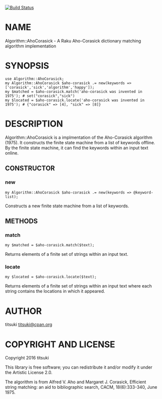 [![Build Status](https://travis-ci.org/titsuki/raku-Algorithm-AhoCorasick.svg?branch=master)](https://travis-ci.org/titsuki/raku-Algorithm-AhoCorasick)

NAME
====

Algorithm::AhoCorasick - A Raku Aho-Corasick dictionary matching algorithm implementation

SYNOPSIS
========

    use Algorithm::AhoCorasick;
    my Algorithm::AhoCorasick $aho-corasick .= new(keywords => ['corasick','sick','algorithm','happy']);
    my $matched = $aho-corasick.match('aho-corasick was invented in 1975'); # set("corasick","sick")
    my $located = $aho-corasick.locate('aho-corasick was invented in 1975'); # {"corasick" => [4], "sick" => [8]}

DESCRIPTION
===========

Algorithm::AhoCorasick is a implmentation of the Aho-Corasick algorithm (1975). It constructs the finite state machine from a list of keywords offline. By the finite state machine, it can find the keywords within an input text online.

CONSTRUCTOR
-----------

### new

    my Algorithm::AhoCorasick $aho-corasick .= new(keywords => @keyword-list);

Constructs a new finite state machine from a list of keywords.

METHODS
-------

### match

    my $matched = $aho-corasick.match($text);

Returns elements of a finite set of strings within an input text.

### locate

    my $located = $aho-corasick.locate($text);

Returns elements of a finite set of strings within an input text where each string contains the locations in which it appeared.

AUTHOR
======

titsuki <titsuki@cpan.org>

COPYRIGHT AND LICENSE
=====================

Copyright 2016 titsuki

This library is free software; you can redistribute it and/or modify it under the Artistic License 2.0.

The algorithm is from Alfred V. Aho and Margaret J. Corasick, Efficient string matching: an aid to bibliographic search, CACM, 18(6):333-340, June 1975.

